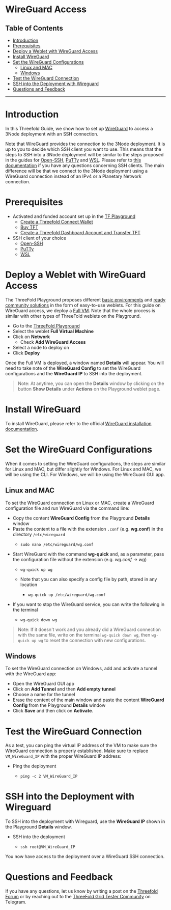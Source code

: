 <h1> WireGuard Access </h1>

<h2> Table of Contents </h2>

- [Introduction](#introduction)
- [Prerequisites](#prerequisites)
- [Deploy a Weblet with WireGuard Access](#deploy-a-weblet-with-wireguard-access)
- [Install WireGuard](#install-wireguard)
- [Set the WireGuard Configurations](#set-the-wireguard-configurations)
  - [Linux and MAC](#linux-and-mac)
  - [Windows](#windows)
- [Test the WireGuard Connection](#test-the-wireguard-connection)
- [SSH into the Deployment with Wireguard](#ssh-into-the-deployment-with-wireguard)
- [Questions and Feedback](#questions-and-feedback)

***

# Introduction

In this Threefold Guide, we show how to set up [WireGuard](https://www.wireguard.com/) to access a 3Node deployment with an SSH connection. 

Note that WireGuard provides the connection to the 3Node deployment. It is up to you to decide which SSH client you want to use. This means that the steps to SSH into a 3Node deployment will be similar to the steps proposed in the guides for [Open-SSH](./ssh_openssh.md), [PuTTy](ssh_putty.md) and [WSL](./ssh_wsl.md). Please refer to [this documentation](./ssh_guide.md) if you have any questions concerning SSH clients. The main difference will be that we connect to the 3Node deployment using a WireGuard connection instead of an IPv4 or a Planetary Network connection.



# Prerequisites

* Activated and funded account set up in the [TF Playground](https://playground.grid.tf/)
  * [Create a Threefold Connect Wallet](../TF_Connect/TF_Connect.md)
  * [Buy TFT](../../threefold_token/buy_sell_tft/buy_sell_tft.md)
  * [Create a Threefold Dashboard Account and Transfer TFT](../TF_Dashboard/TF_Dashboard.md)
* SSH client of your choice
  * [Open-SSH](./ssh_openssh.md)
  * [PuTTy](ssh_putty.md)
  * [WSL](./ssh_wsl.md)



# Deploy a Weblet with WireGuard Access

The ThreeFold Playground proposes different [basic environments](../../playground/basic_environments_readme.md) and [ready community solutions](../../playground/ready_community_readme.md) in the form of easy-to-use weblets. For this guide on WireGuard access, we deploy a [Full VM](../../playground/fullVm.md). Note that the whole process is similar with other types of ThreeFold weblets on the Playground.

* Go to the [ThreeFold Playground](https://playground.grid.tf/)
* Select the weblet **Full Virtual Machine**
* Click on **Network**
  * Check **Add WireGuard Access**
* Select a node to deploy on
* Click **Deploy**

Once the Full VM is deployed, a window named **Details** will appear. You will need to take note of the **WireGuard Config** to set the WireGuard configurations and the **WireGuard IP** to SSH into the deployment.

> Note: At anytime, you can open the **Details** window by clicking on the button **Show Details** under **Actions** on the Playground weblet page.



# Install WireGuard

To install WireGuard, please refer to the official [WireGuard installation documentation](https://www.wireguard.com/install/).



# Set the WireGuard Configurations

When it comes to setting the WireGuard configurations, the steps are similar for Linux and MAC, but differ slightly for Windows. For Linux and MAC, we will be using the CLI. For Windows, we will be using the WireGuard GUI app.

## Linux and MAC

To set the WireGuard connection on Linux or MAC, create a WireGuard configuration file and run WireGuard via the command line:

* Copy the content **WireGuard Config** from the Playground **Details** window
* Paste the content to a file with the extension `.conf` (e.g. **wg.conf**) in the directory `/etc/wireguard`
  * ```
    sudo nano /etc/wireguard/wg.conf
    ```
* Start WireGuard with the command **wg-quick** and, as a parameter, pass the configuration file without the extension (e.g. *wg.conf -> wg*)
  * ```
    wg-quick up wg
    ```
  * Note that you can also specify a config file by path, stored in any location
    * ```
      wg-quick up /etc/wireguard/wg.conf
      ```
* If you want to stop the WireGuard service, you can write the following in the terminal
  * ```
    wg-quick down wg
    ```

> Note: If it doesn't work and you already did a WireGuard connection with the same file, write on the terminal `wg-quick down wg`, then `wg-quick up wg` to reset the connection with new configurations.

## Windows

To set the WireGuard connection on Windows, add and activate a tunnel with the WireGuard app:

* Open the WireGuard GUI app
* Click on **Add Tunnel** and then **Add empty tunnel**
* Choose a name for the tunnel
* Erase the content of the main window and paste the content **WireGuard Config** from the Playground **Details** window
* Click **Save** and then click on **Activate**.


  

# Test the WireGuard Connection

As a test, you can ping the virtual IP address of the VM to make sure the WireGuard connection is properly established. Make sure to replace `VM_WireGuard_IP` with the proper WireGuard IP address:

* Ping the deployment
  * ```
    ping -c 2 VM_WireGuard_IP
    ```



# SSH into the Deployment with Wireguard

To SSH into the deployment with Wireguard, use the **WireGuard IP** shown in the Playground **Details** window.

* SSH into the deployment
  * ```
    ssh root@VM_WireGuard_IP
    ```

You now have access to the deployment over a WireGuard SSH connection.



# Questions and Feedback

If you have any questions, let us know by writing a post on the [Threefold Forum](http://forum.threefold.io/) or by reaching out to the [ThreeFold Grid Tester Community](https://t.me/threefoldtesting) on Telegram.